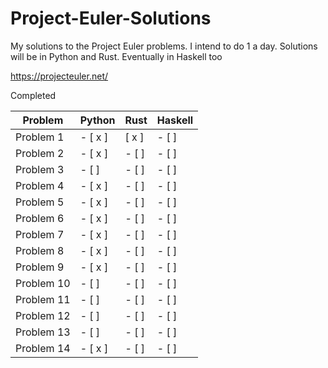 # Project-Euler-Solutions

My solutions to the Project Euler problems. I intend to do 1 a day.
Solutions will be in Python and Rust. Eventually in Haskell too

https://projecteuler.net/

Completed

| Problem | Python | Rust | Haskell |
| ------- | ------ | ---- | ------- |
| Problem 1 | - [ x ] | [ x ] | - [ ] |
| Problem 2 | - [ x ] | - [ ] | - [ ] |
| Problem 3 | - [ ] | - [ ] | - [ ] |
| Problem 4 | - [ x ] | - [ ] | - [ ] |
| Problem 5 | - [ x ] | - [ ] | - [ ] |
| Problem 6 | - [ x ] | - [ ] | - [ ] |
| Problem 7 | - [ x ] | - [ ] | - [ ] |
| Problem 8 | - [ x ] | - [ ] | - [ ] |
| Problem 9 | - [ x ] | - [ ] | - [ ] |
| Problem 10 | - [ ] | - [ ] | - [ ] |
| Problem 11 | - [ ] | - [ ] | - [ ] |
| Problem 12 | - [ ] | - [ ] | - [ ] |
| Problem 13 | - [ ] | - [ ] | - [ ] |
| Problem 14 | - [ x ] | - [ ] | - [ ] |
